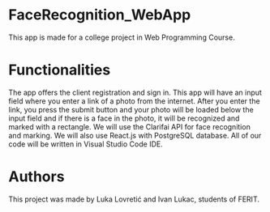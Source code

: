 # FaceRecognition_WebApp
This app is made for a college project in Web Programming Course.

# Functionalities
The app offers the client registration and sign in. This app will have an input field where you enter a link of a photo from the internet. After you enter the link, you press the submit button and your photo will be loaded below the input field and if there is a face in the photo, it will be recognized and marked with a rectangle. We will use the Clarifai API for face recognition and marking. We will also use React.js with PostgreSQL database. All of our code will be written in Visual Studio Code IDE.

# Authors
This project was made by Luka Lovretić and Ivan Lukac, students of FERIT.
